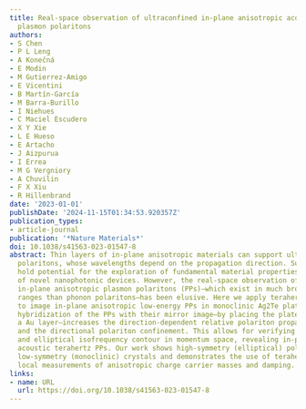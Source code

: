```yaml
---
title: Real-space observation of ultraconfined in-plane anisotropic acoustic terahertz
  plasmon polaritons
authors:
- S Chen
- P L Leng
- A Konečná
- E Modin
- M Gutierrez-Amigo
- E Vicentini
- B Martín-García
- M Barra-Burillo
- I Niehues
- C Maciel Escudero
- X Y Xie
- L E Hueso
- E Artacho
- J Aizpurua
- I Errea
- M G Vergniory
- A Chuvilin
- F X Xiu
- R Hillenbrand
date: '2023-01-01'
publishDate: '2024-11-15T01:34:53.920357Z'
publication_types:
- article-journal
publication: '*Nature Materials*'
doi: 10.1038/s41563-023-01547-8
abstract: Thin layers of in-plane anisotropic materials can support ultraconfined
  polaritons, whose wavelengths depend on the propagation direction. Such polaritons
  hold potential for the exploration of fundamental material properties and the development
  of novel nanophotonic devices. However, the real-space observation of ultraconfined
  in-plane anisotropic plasmon polaritons (PPs)—which exist in much broader spectral
  ranges than phonon polaritons—has been elusive. Here we apply terahertz nanoscopy
  to image in-plane anisotropic low-energy PPs in monoclinic Ag2Te platelets. The
  hybridization of the PPs with their mirror image—by placing the platelets above
  a Au layer—increases the direction-dependent relative polariton propagation length
  and the directional polariton confinement. This allows for verifying a linear dispersion
  and elliptical isofrequency contour in momentum space, revealing in-plane anisotropic
  acoustic terahertz PPs. Our work shows high-symmetry (elliptical) polaritons on
  low-symmetry (monoclinic) crystals and demonstrates the use of terahertz PPs for
  local measurements of anisotropic charge carrier masses and damping.
links:
- name: URL
  url: https://doi.org/10.1038/s41563-023-01547-8
---
```


